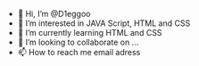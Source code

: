 - 👋 Hi, I’m @D1eggoo
- 👀 I’m interested in JAVA Script, HTML and CSS
- 🌱 I’m currently learning HTML and CSS
- 💞️ I’m looking to collaborate on ...
- 📫 How to reach me email adress

<!---
D1eggoo/D1eggoo is a ✨ special ✨ repository because its `README.md` (this file) appears on your GitHub profile.
You can click the Preview link to take a look at your changes.
--->

